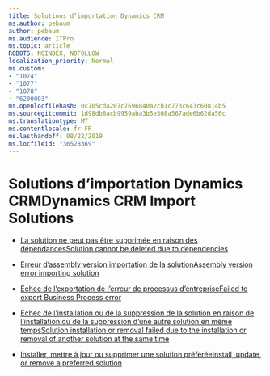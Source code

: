 ```yaml
---
title: Solutions d’importation Dynamics CRM
ms.author: pebaum
author: pebaum
ms.audience: ITPro
ms.topic: article
ROBOTS: NOINDEX, NOFOLLOW
localization_priority: Normal
ms.custom:
- "1074"
- "1077"
- "1078"
- "6200003"
ms.openlocfilehash: 0c705cda207c7696840a2cb1c773c643c60814b5
ms.sourcegitcommit: 1d98db8acb9959aba3b5e308a567ade6b62da56c
ms.translationtype: MT
ms.contentlocale: fr-FR
ms.lasthandoff: 08/22/2019
ms.locfileid: "36528369"
---
```

# <a name="dynamics-crm-import-solutions"></a><span data-ttu-id="e5c55-102">Solutions d’importation Dynamics CRM</span><span class="sxs-lookup"><span data-stu-id="e5c55-102">Dynamics CRM Import Solutions</span></span>

* [<span data-ttu-id="e5c55-103">La solution ne peut pas être supprimée en raison des dépendances</span><span class="sxs-lookup"><span data-stu-id="e5c55-103">Solution cannot be deleted due to dependencies</span></span>](https://support.microsoft.com/help/4345785/solution-cannot-be-deleted-due-to-dependencies-from-other-components-i)

* [<span data-ttu-id="e5c55-104">Erreur d’assembly version importation de la solution</span><span class="sxs-lookup"><span data-stu-id="e5c55-104">Assembly version error importing solution</span></span>](https://support.microsoft.com/help/4345239/assembly-version-error-importing-dynamics-365-solution)

* [<span data-ttu-id="e5c55-105">Échec de l’exportation de l’erreur de processus d’entreprise</span><span class="sxs-lookup"><span data-stu-id="e5c55-105">Failed to export Business Process error</span></span>](https://support.microsoft.com/help/4337537/invalid-export-business-process-entity-missing)

* [<span data-ttu-id="e5c55-106">Échec de l’installation ou de la suppression de la solution en raison de l’installation ou de la suppression d’une autre solution en même temps</span><span class="sxs-lookup"><span data-stu-id="e5c55-106">Solution installation or removal failed due to the installation or removal of another solution at the same time</span></span>](https://support.microsoft.com/help/4343228/the-solution-installation-or-removal-failed-due-to-the-installation-or)

* [<span data-ttu-id="e5c55-107">Installer, mettre à jour ou supprimer une solution préférée</span><span class="sxs-lookup"><span data-stu-id="e5c55-107">Install, update, or remove a preferred solution</span></span>](https://docs.microsoft.com/dynamics365/customer-engagement/admin/install-remove-preferred-solution)
  